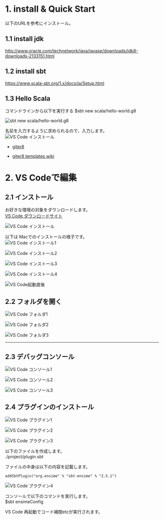 
# 1. install & Quick Start
以下のURLを参考にインストール。

## 1.1 install jdk  
http://www.oracle.com/technetwork/java/javase/downloads/jdk8-downloads-2133151.html

## 1.2 install sbt  
https://www.scala-sbt.org/1.x/docs/ja/Setup.html


## 1.3 Hello Scala
コマンドラインから以下を実行する
$sbt new scala/hello-world.g8

![sbt new scala/hello-world.g8](vs_code07.png "VS Codeダウンロード")

名前を入力するように求められるので、入力します。  
![VS Code インストール](vs_code08.png "VS Codeダウンロード")


- [giter8](http://www.foundweekends.org/giter8/)

- [giter8 templates wiki](https://github.com/foundweekends/giter8/wiki/giter8-templates)


# 2. VS Codeで編集

## 2.1 インストール

お好きな環境の対象をダウンロードします。  
[VS Code ダウンロードサイト](https://code.visualstudio.com/Download)

![VS Code インストール](vs_code01.png "VS Codeダウンロード")

以下は Macでのインストールの様子です。  
![VS Code インストール1](vs_code02.png "VS Codeダウンロード")

![VS Code インストール2](vs_code03_2.png "VS Codeダウンロード")

![VS Code インストール3](vs_code03_3.png "VS Codeダウンロード")

![VS Code インストール4](vs_code04.png "VS Codeダウンロード")

![VS Code起動直後](vs_code05.png "VS Code起動直後")

## 2.2 フォルダを開く

![VS Code フォルダ1](vs_code09.png "VS Codeダウンロード")

![VS Code フォルダ2](vs_code10.png "VS Codeダウンロード")

![VS Code フォルダ3](vs_code11.png "VS Codeダウンロード")

--------

## 2.3 デバッグコンソール  

![VS Code コンソール1](vs_code12.png "VS Codeダウンロード")

![VS Code コンソール2](vs_code13.png "VS Codeダウンロード")

![VS Code コンソール3](vs_code14.png "VS Codeダウンロード")

## 2.4 プラグインのインストール
![VS Code プラグイン1](vs_code15.png "VS Codeダウンロード")

![VS Code プラグイン2](vs_code16.png "VS Codeダウンロード")

![VS Code プラグイン3](vs_code17.png "VS Codeダウンロード")


以下のファイルを作成します。  
./project/plugin.sbt

ファイルの中身は以下の内容を記載します。  
```
addSbtPlugin("org.ensime" % "sbt-ensime" % "2.5.1")
```
![VS Code プラグイン4](vs_code18.png "VS Codeダウンロード")


コンソールで以下のコマンドを実行します。  
$sbt ensimeConfig

VS Code 再起動でコード補間etcが実行されます。


